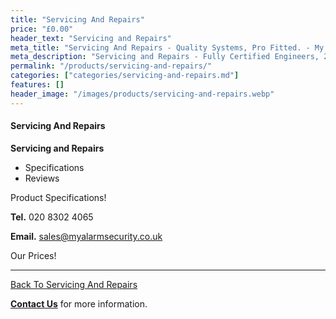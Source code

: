```yaml
---
title: "Servicing And Repairs"
price: "£0.00"
header_text: "Servicing and Repairs"
meta_title: "Servicing And Repairs - Quality Systems, Pro Fitted. - My Alarm Security"
meta_description: "Servicing and Repairs - Fully Certified Engineers, 247 Customer Service, High Quality Systems, Professionally Fitted. We are on the borders of London and Kent."
permalink: "/products/servicing-and-repairs/"
categories: ["categories/servicing-and-repairs.md"]
features: []
header_image: "/images/products/servicing-and-repairs.webp"
---
```


#### Servicing And Repairs

**Servicing and Repairs**

-   Specifications
-   Reviews

Product Specifications!


**Tel.** 020 8302 4065

**Email.** sales@myalarmsecurity.co.uk


Our Prices!



------------------------------------------------------------------------

[ Back To Servicing And Repairs](/categories/servicing-and-repairs/)

[**Contact Us**](/contact/) for more information.